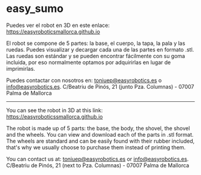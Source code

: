 # easy_sumo
Puedes ver el robot en 3D en este enlace:
https://easyroboticsmallorca.github.io

El robot se compone de 5 partes: la base, el cuerpo, la tapa, la pala y las ruedas. Puedes visualizar y decargar cada una de las partes en formato .stl.
Las ruedas son estándar y se pueden encontrar fácilmente con su goma incluida, por eso normalmente optamos por adquirirlas en lugar de imprimirlas.  

Puedes contactar con nosotros en: toniuep@easyrobotics.es o info@easyrobotics.es. C/Beatriu de Pinós, 21 (junto Pza. Columnas) - 07007 Palma de Mallorca

--------------------------------------------------------------------

You can see the robot in 3D at this link: https://easyroboticssmallorca.github.io

The robot is made up of 5 parts: the base, the body, the shovel, the shovel and the wheels. You can view and download each of the parts in .stl format. The wheels are standard and can be easily found with their rubber included, that's why we usually choose to purchase them instead of printing them.

You can contact us at: toniuep@easyrobotics.es or info@easyrobotics.es. C/Beatriu de Pinós, 21 (next to Pza. Columnas) - 07007 Palma de Mallorca
